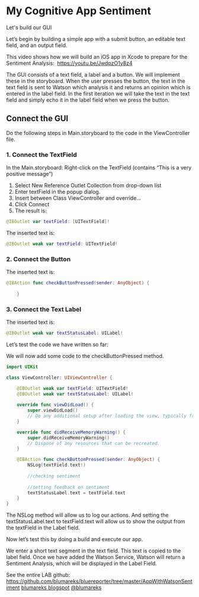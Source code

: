 # My Cognitive App Sentiment

Let's build our GUI

Let’s begin by building a simple app with a submit button, an editable text field, and an output field.

This video shows how we will build an iOS app in Xcode to prepare for the Sentiment Analysis:  https://youtu.be/JwdpzO1y8z4

The GUI consists of a text field, a label and a button.  We will implement these in the storyboard.
When the user presses the button, the text in the text field is sent to Watson which analysis it and returns an opinion which is entered in the label field.
In the first iteration we will take the text in the text field and simply echo it in the label field when we press the button.


## Connect the GUI 

Do the following steps in Main.storyboard to the code in the ViewController file.

### 1. Connect the TextField

In the Main.storyboard:
Right-click on the TextField (contains “This is a very positive message”)
1.	Select New Reference Outlet Collection from drop-down list
2.	Enter textField in the popup dialog.
3.	Insert between Class ViewController and override… 
4.	Click Connect
5.	The result is: 
```swift
@IBOutlet var textField: [UITextField]!
```


The inserted text is:
```swift
@IBOutlet weak var textField: UITextField!
```

### 2. Connect the Button


The inserted text is:
```swift
@IBAction func checkButtonPressed(sender: AnyObject) {
        
    }
```


### 3. Connect the Text Label


The inserted text is:
```swift
@IBOutlet weak var textStatusLabel: UILabel!
```

Let’s test the code we have written so far:

We will now add some code to the checkButtonPressed method.
```swift
import UIKit

class ViewController: UIViewController {

    @IBOutlet weak var textField: UITextField!
    @IBOutlet weak var textStatusLabel: UILabel!
    
    override func viewDidLoad() {
        super.viewDidLoad()
        // Do any additional setup after loading the view, typically from a nib.
    }

    override func didReceiveMemoryWarning() {
        super.didReceiveMemoryWarning()
        // Dispose of any resources that can be recreated.
    }

    @IBAction func checkButtonPressed(sender: AnyObject) {
        NSLog(textField.text!)
        
        //checking sentiment
        
        //setting feedback on sentiment
        textStatusLabel.text = textField.text
    }
}
```


The NSLog method will allow us to log our actions. And setting the textStatusLabel.text to textField.text will allow us to show the output from the textField in the Label field.

Now let’s test this by doing a build and execute our app.

We enter a short text segment in the text field. This text is copied to the label field. Once we have added the Watson Service, Watson will return a Sentiment Analysis, which will be displayed in the Label Field.

See the entire LAB github: https://github.com/blumareks/bluereporter/tree/master/AppWithWatsonSentiment
[blumareks blogspot](http://blumareks.blogspot.com/2016/03/blue-reporter-v21-gets-cognitive-in.html)
[@blumareks](https://twitter.com/blumareks)
